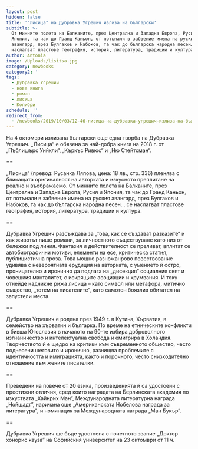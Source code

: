 ```yaml
---
layout: post
hidden: false
title: '"Лисица" на Дубравка Угрешич излиза на български'
subtitle: >-
  От минните полета на Балканите, през Централна и Западна Европа, Русия и
  Япония, та чак до Гранд Каньон, от потънали в забвение имена на руския
  авангард, през Булгаков и Набоков, та чак до българска народна песен… се
  наслагват пластове география, история, литература, традиции и култура
author: Antonia
image: /Uploads/lisitsa.jpg
category: newbooks
category2: ''
tags:
  - Дубравка Угрешич
  - нова книга
  - роман
  - лисица
  - Колибри
schedule: ''
redirect_from:
  - /newbooks/2019/10/03/12-46-лисица-на-дубравка-угрешич-излиза-на-български
---
```

На 4 октомври излизана български още една творба на Дубравка Угрешич. „Лисица“ е обявена за най-добра книга на 2018 г. от „Пъблишърс Уийкли“, „Къркъс Ривюс“ и „Ню Стейтсман“.

\== 

„Лисица“ (превод: Русанка Ляпова, цена: 18 лв., стр. 336) пленява с бликащата оригиналност на авторката и изкусното преплитане на реално и въображаемо. От минните полета на Балканите, през Централна и Западна Европа, Русия и Япония, та чак до Гранд Каньон, от потънали в забвение имена на руския авангард, през Булгаков и Набоков, та чак до българска народна песен… се наслагват пластове география, история, литература, традиции и култура. 

\==

Дубравка Угрешич разсъждава за „това, как се създават разказите“ и как животът пише романи, за личностното съществуване като низ от бележки под линия. Фантазия и действителност се преливат, вплитат се автобиографични мотиви, елементи на есе, критическа статия, публицистична проза. Това мощно разножанрово повествование удивява с невероятната ерудиция на авторката, с умението й остро, проницателно и иронично да подлага на „дисекция“ социалния свят и човешкия манталитет, с искрящите асоциации и хрумвания. И току отнейде надникне рижа лисица – като символ или метафора, митично същество, „тотем на писателите“, като самотен боязлив обитател на запустели места.

\==

Дубравка Угрешич е родена през 1949 г. в Кутина, Хърватия, в семейство на хърватин и българка. По време на етническите конфликти в бивша Югославия в началото на 90-те избира доброволното изгнаничество и интелектуална свобода и емигрира в Холандия. Творчеството й е щедро на критики към съвременното общество, често поднесени шеговито и иронично, разнищва проблемите с идентичността и имиграцията, както и порочното, често снизходително отношение към жените писателки. 

\==

Преведени на повече от 20 езика, произведенията й са удостоени с престижни отличия, сред които наградата на Берлинската академия по изкуствата „Хайнрих Ман“, Международната литературна награда „Нойщадт”, наричана още „Американската Нобелова награда за литература", и номинация за Международната награда „Ман Букър“.

\==

Дубравка Угрешич ще бъде удостоена с почетното звание „Доктор хонорис кауза” на Софийския университет на 23 октомври от 11 ч.
